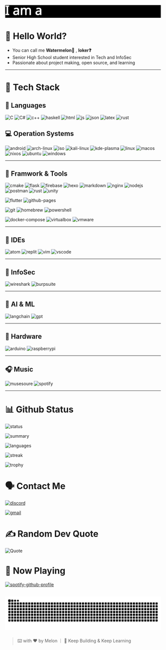<img src="typewriter.gif">

# 👋 Hello World?
- You can call me **Watermelon🍉** , **Ioker❓** 
- Senior High School student interested in Tech and InfoSec
- Passionate about project making, open source, and learning 
---
# 🧰 Tech Stack

## 💬 Languages
![C](https://img.shields.io/badge/C-00599C?style=for-the-badge&logo=c&logoColor=white) ![C#](https://img.shields.io/badge/C%23-239120?style=for-the-badge&logo=csharp&logoColor=white) ![c++](https://img.shields.io/badge/C%2B%2B-00599C?style=for-the-badge&logo=c%2B%2B&logoColor=white) ![haskell](https://img.shields.io/badge/Haskell-5D4F85?style=for-the-badge&logo=haskell&logoColor=white) ![html](https://img.shields.io/badge/HTML5-E34F26?style=for-the-badge&logo=html5&logoColor=white) ![js](https://img.shields.io/badge/JavaScript-323330?style=for-the-badge&logo=javascript&logoColor=F7DF1E) ![json](https://img.shields.io/badge/json-5E5C5C?style=for-the-badge&logo=json&logoColor=white) ![latex](https://img.shields.io/badge/LaTeX-47A141?style=for-the-badge&logo=LaTeX&logoColor=white) ![rust](https://img.shields.io/badge/Rust-black?style=for-the-badge&logo=rust&logoColor=#E57324) 


## 💻 Operation Systems
![android](https://img.shields.io/badge/Android-3DDC84?style=for-the-badge&logo=android&logoColor=white) ![arch-linux](https://img.shields.io/badge/Arch_Linux-1793D1?style=for-the-badge&logo=arch-linux&logoColor=white) ![iso](https://img.shields.io/badge/iOS-000000?style=for-the-badge&logo=ios&logoColor=white) ![kali-linux](https://img.shields.io/badge/Kali_Linux-557C94?style=for-the-badge&logo=kali-linux&logoColor=white) ![kde-plasma](https://img.shields.io/badge/KDE_Plasma-1D99F3?style=for-the-badge&logo=kdeplasma&logoColor=white) ![linux](https://img.shields.io/badge/Linux-FCC624?style=for-the-badge&logo=linux&logoColor=black) ![macos](https://img.shields.io/badge/mac%20os-000000?style=for-the-badge&logo=apple&logoColor=white) ![nixos](https://img.shields.io/badge/NixOS-5277C3?style=for-the-badge&logo=nixos&logoColor=white) ![ubuntu](https://img.shields.io/badge/Ubuntu-E95420?style=for-the-badge&logo=ubuntu&logoColor=white) ![windows](https://img.shields.io/badge/Windows-0078D6?style=for-the-badge&logo=windows&logoColor=white)

---

## 🧱 Framwork & Tools
![cmake](https://img.shields.io/badge/CMake-064F8C?style=for-the-badge&logo=cmake&logoColor=white) ![flask](https://img.shields.io/badge/Flask-000000?style=for-the-badge&logo=flask&logoColor=white) ![firebase](https://img.shields.io/badge/firebase-ffca28?style=for-the-badge&logo=firebase&logoColor=black) ![hexo](https://img.shields.io/badge/Hexo-0E83CD?style=for-the-badge&logo=hexo&logoColor=white) ![markdown](https://img.shields.io/badge/Markdown-000000?style=for-the-badge&logo=markdown&logoColor=white) ![nginx](https://img.shields.io/badge/Nginx-009639?style=for-the-badge&logo=nginx&logoColor=white) ![nodejs](https://img.shields.io/badge/Node%20js-339933?style=for-the-badge&logo=nodedotjs&logoColor=white) ![postman](https://img.shields.io/badge/Postman-FF6C37?style=for-the-badge&logo=Postman&logoColor=white) ![rust](https://img.shields.io/badge/Rust-000000?style=for-the-badge&logo=rust&logoColor=white) ![unity](https://img.shields.io/badge/Unity-100000?style=for-the-badge&logo=unity&logoColor=white)

![flutter](https://img.shields.io/badge/Flutter-02569B?style=for-the-badge&logo=flutter&logoColor=white) ![github-pages](https://img.shields.io/badge/GitHub%20Pages-222222?style=for-the-badge&logo=github%20Pages&logoColor=white)

![git](https://img.shields.io/badge/GIT-E44C30?style=for-the-badge&logo=git&logoColor=white) ![homebrew](https://img.shields.io/badge/homebrew-FBB040?style=for-the-badge&logo=homebrew&logoColor=white) ![powershell](https://img.shields.io/badge/powershell-5391FE?style=for-the-badge&logo=powershell&logoColor=white)

![docker-compose](https://img.shields.io/badge/Docker%20Compose-2496ED?style=for-the-badge&logo=docker&logoColor=white) ![virtualbox](https://img.shields.io/badge/VirtualBox-21416b?style=for-the-badge&logo=VirtualBox&logoColor=white) ![vmware](https://img.shields.io/badge/VMware-231f20?style=for-the-badge&logo=VMware&logoColor=white)

---

## 🧠 IDEs

![atom](https://img.shields.io/badge/Atom-66595C?style=for-the-badge&logo=Atom&logoColor=white) ![replit](https://img.shields.io/badge/replit-667881?style=for-the-badge&logo=replit&logoColor=white) ![vim](https://img.shields.io/badge/VIM-%2311AB00.svg?&style=for-the-badge&logo=vim&logoColor=white) ![vscode](https://img.shields.io/badge/VSCode-0078D4?style=for-the-badge&logo=visual%20studio%20code&logoColor=white) 

---

## 🔧 InfoSec

![wireshark](https://img.shields.io/badge/Wireshark-1679A7?style=for-the-badge&logo=Wireshark&logoColor=white) ![burpsuite](https://img.shields.io/badge/burpsuite-FF6633?style=for-the-badge&logo=burpsuite&logoColor=white)

---

## 🤖 AI & ML

![langchain](https://img.shields.io/badge/langchain-1C3C3C?style=for-the-badge&logo=langchain&logoColor=white) ![gpt](https://img.shields.io/badge/ChatGPT-74aa9c?style=for-the-badge&logo=openai&logoColor=white)

---

## 🔩 Hardware

![arduino](https://img.shields.io/badge/Arduino-00979D?style=for-the-badge&logo=Arduino&logoColor=white) ![raspberrypi](https://img.shields.io/badge/Raspberry%20Pi-A22846?style=for-the-badge&logo=Raspberry%20Pi&logoColor=white) 

---

## 🎧 Music
![musesoure](https://img.shields.io/badge/MuseScore-1A70B8?style=for-the-badge&logo=MuseScore&logoColor=white) ![spotify](https://img.shields.io/badge/Spotify-1ED760?&style=for-the-badge&logo=spotify&logoColor=white) 

---

# 📊 Github Status
![status](https://github-readme-stats.vercel.app/api?username=Watermelon-1234&theme=dark)

![summary](https://github-profile-summary-cards.vercel.app/api/cards/profile-details?username=Watermelon-1234&theme=github_dark)

![languages](https://github-readme-stats.vercel.app/api/top-langs/?username=Watermelon-1234&theme=github_dark)

![streak](https://github-readme-streak-stats.herokuapp.com/?user=Watermelon-1234&theme=github_dark)

![trophy](https://github-profile-trophy.vercel.app/?username=Watermelon-1234&theme=github_dark)

# 🗣️ Contact Me
[![discord](https://img.shields.io/badge/Discord-5865F2?style=for-the-badge&logo=discord&logoColor=white)]((http://discordapp.com/users/725187659760402463))

[![gmail](https://img.shields.io/badge/Gmail-D14836?style=for-the-badge&logo=gmail&logoColor=white)](948794harvey@gmail.com)

# ✍️ Random Dev Quote

![Quote](https://quotes-github-readme.vercel.app/api?type=horizontal&theme=dark)


# 🎵 Now Playing

[![spotify-github-profile](https://spotify-github-profile.kittinanx.com/api/view?uid=31mzlsgfzkjb5lcoxnpvdsgpio3u&cover_image=true&theme=default&show_offline=false&background_color=121212&interchange=false&bar_color=53b14f&bar_color_cover=true)](https://spotify-github-profile.kittinanx.com/api/view?uid=31mzlsgfzkjb5lcoxnpvdsgpio3u&redirect=true)

![snake gif](https://github.com/Watermelon-1234/Watermelon-1234/blob/output/github-snake-dark.svg)
---

> ⌨️ with ❤️ by Melon ｜ 🌱 Keep Building & Keep Learning


